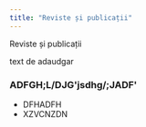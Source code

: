 ```yaml
---
title: "Reviste și publicații"
---
```

Reviste și publicații



text de adaudgar




### ADFGH;L/DJG'jsdhg/;JADF'
- DFHADFH
- XZVCNZDN